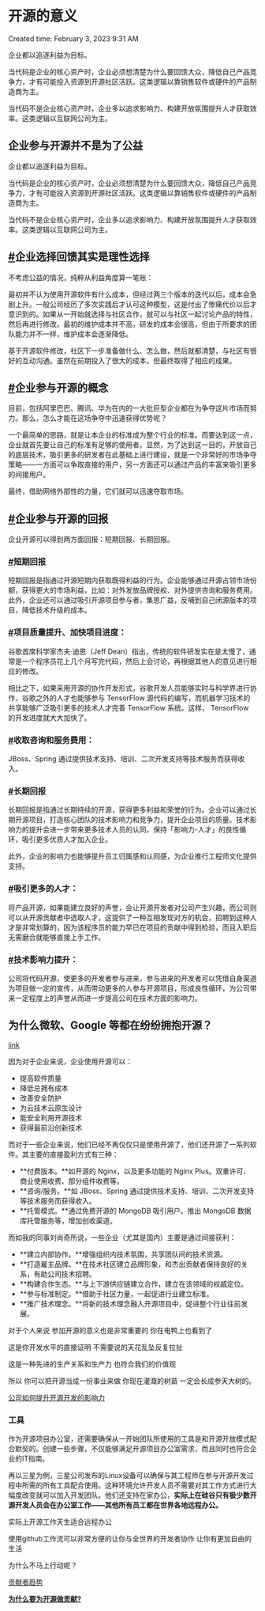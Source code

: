 # 开源的意义

Created time: February 3, 2023 9:31 AM

企业都以追逐利益为目标。

当代码是企业的核心资产时，企业必须想清楚为什么要回馈大众，降低自己产品竞争力，才有可能投入资源到开源社区活跃。这类逻辑以靠销售软件或硬件的产品制造商为主。

当代码不是企业核心资产时，企业多以追求影响力、构建开放氛围提升人才获取效率。这类逻辑以互联网公司为主。

## **企业参与开源并不是为了公益**

企业都以追逐利益为目标。

当代码是企业的核心资产时，企业必须想清楚为什么要回馈大众，降低自己产品竞争力，才有可能投入资源到开源社区活跃。这类逻辑以靠销售软件或硬件的产品制造商为主。

当代码不是企业核心资产时，企业多以追求影响力、构建开放氛围提升人才获取效率。这类逻辑以互联网公司为主。

## **[#](https://oschina.gitee.io/opensource-guide/guide/%E7%AC%AC%E4%B8%89%E9%83%A8%E5%88%86%EF%BC%9A%E5%B0%9D%E8%AF%95%E5%8F%82%E4%B8%8E%E5%BC%80%E6%BA%90/%E7%AC%AC%203%20%E5%B0%8F%E8%8A%82%EF%BC%9A%E4%BC%81%E4%B8%9A%E4%B8%BA%E4%BB%80%E4%B9%88%E8%A6%81%E5%8F%82%E4%B8%8E%E5%BC%80%E6%BA%90/#%E4%BC%81%E4%B8%9A%E9%80%89%E6%8B%A9%E5%9B%9E%E9%A6%88%E5%85%B6%E5%AE%9E%E6%98%AF%E7%90%86%E6%80%A7%E9%80%89%E6%8B%A9)企业选择回馈其实是理性选择**

不考虑公益的情况，纯粹从利益角度算一笔账：

最初并不认为使用开源软件有什么成本，但经过两三个版本的迭代以后，成本会急剧上升。一般公司经历了多次实践后才认可这种模型，这是付出了惨痛代价以后才意识到的。如果从一开始就选择与社区合作，就可以与社区一起讨论产品的特性，然后再进行修改。最初的维护成本并不高，研发的成本会很高，但由于所要求的团队能力并不一样，维护成本会逐渐降低。

基于开源软件修改，社区下一步准备做什么、怎么做，然后就都清楚，与社区有很好的互动沟通。虽然在前期投入了很大的成本，但最终取得了相应的成果。

## **[#](https://oschina.gitee.io/opensource-guide/guide/%E7%AC%AC%E4%B8%89%E9%83%A8%E5%88%86%EF%BC%9A%E5%B0%9D%E8%AF%95%E5%8F%82%E4%B8%8E%E5%BC%80%E6%BA%90/%E7%AC%AC%203%20%E5%B0%8F%E8%8A%82%EF%BC%9A%E4%BC%81%E4%B8%9A%E4%B8%BA%E4%BB%80%E4%B9%88%E8%A6%81%E5%8F%82%E4%B8%8E%E5%BC%80%E6%BA%90/#%E4%BC%81%E4%B8%9A%E5%8F%82%E4%B8%8E%E5%BC%80%E6%BA%90%E7%9A%84%E6%A6%82%E5%BF%B5)企业参与开源的概念**

目前，包括阿里巴巴、腾讯、华为在内的一大批巨型企业都在为争夺这片市场而努力。那么，怎么才能在这场争夺中迅速获得优势呢？

一个最简单的思路，就是让本企业的标准成为整个行业的标准。而要达到这一点，企业就首先要让自己的标准有足够的使用者。显然，为了达到这一目的，开放自己的底层技术，吸引更多的研发者在此基础上进行建设，就是一个非常好的市场争夺策略——一方面可以争取直接的用户，另一方面还可以通过产品的丰富来吸引更多的间接用户。

最终，借助网络外部性的力量，它们就可以迅速夺取市场。

## **[#](https://oschina.gitee.io/opensource-guide/guide/%E7%AC%AC%E4%B8%89%E9%83%A8%E5%88%86%EF%BC%9A%E5%B0%9D%E8%AF%95%E5%8F%82%E4%B8%8E%E5%BC%80%E6%BA%90/%E7%AC%AC%203%20%E5%B0%8F%E8%8A%82%EF%BC%9A%E4%BC%81%E4%B8%9A%E4%B8%BA%E4%BB%80%E4%B9%88%E8%A6%81%E5%8F%82%E4%B8%8E%E5%BC%80%E6%BA%90/#%E4%BC%81%E4%B8%9A%E5%8F%82%E4%B8%8E%E5%BC%80%E6%BA%90%E7%9A%84%E5%9B%9E%E6%8A%A5)企业参与开源的回报**

企业开源可以得到两方面回报：短期回报、长期回报。

### **[#](https://oschina.gitee.io/opensource-guide/guide/%E7%AC%AC%E4%B8%89%E9%83%A8%E5%88%86%EF%BC%9A%E5%B0%9D%E8%AF%95%E5%8F%82%E4%B8%8E%E5%BC%80%E6%BA%90/%E7%AC%AC%203%20%E5%B0%8F%E8%8A%82%EF%BC%9A%E4%BC%81%E4%B8%9A%E4%B8%BA%E4%BB%80%E4%B9%88%E8%A6%81%E5%8F%82%E4%B8%8E%E5%BC%80%E6%BA%90/#%E7%9F%AD%E6%9C%9F%E5%9B%9E%E6%8A%A5)短期回报**

短期回报是指通过开源短期内获取既得利益的行为。企业能够通过开源占领市场份额，获得更大的市场利益，比如：对外发放品牌授权、对外提供咨询和服务费用。此外，企业还可以通过吸引开源项目参与者，集思广益，反哺到自己闭源版本的项目，降低技术升级的成本。

### **[#](https://oschina.gitee.io/opensource-guide/guide/%E7%AC%AC%E4%B8%89%E9%83%A8%E5%88%86%EF%BC%9A%E5%B0%9D%E8%AF%95%E5%8F%82%E4%B8%8E%E5%BC%80%E6%BA%90/%E7%AC%AC%203%20%E5%B0%8F%E8%8A%82%EF%BC%9A%E4%BC%81%E4%B8%9A%E4%B8%BA%E4%BB%80%E4%B9%88%E8%A6%81%E5%8F%82%E4%B8%8E%E5%BC%80%E6%BA%90/#%E9%A1%B9%E7%9B%AE%E8%B4%A8%E9%87%8F%E6%8F%90%E5%8D%87%E3%80%81%E5%8A%A0%E5%BF%AB%E9%A1%B9%E7%9B%AE%E8%BF%9B%E5%BA%A6)项目质量提升、加快项目进度：**

谷歌首席科学家杰夫·迪恩（Jeff Dean）指出，传统的软件研发实在是太慢了，通常是一个程序员花上几个月写完代码，然后上会讨论，再根据其他人的意见进行相应的修改。

相比之下，如果采用开源的协作开发形式，谷歌开发人员能够实时与科学界进行协作，谷歌之外的人才也能够参与 TensorFlow 源代码的编写，而机器学习技术的共享能够广泛吸引更多的技术人才完善 TensorFlow 系统。这样， TensorFlow 的开发进度就大大加快了。

### **[#](https://oschina.gitee.io/opensource-guide/guide/%E7%AC%AC%E4%B8%89%E9%83%A8%E5%88%86%EF%BC%9A%E5%B0%9D%E8%AF%95%E5%8F%82%E4%B8%8E%E5%BC%80%E6%BA%90/%E7%AC%AC%203%20%E5%B0%8F%E8%8A%82%EF%BC%9A%E4%BC%81%E4%B8%9A%E4%B8%BA%E4%BB%80%E4%B9%88%E8%A6%81%E5%8F%82%E4%B8%8E%E5%BC%80%E6%BA%90/#%E6%94%B6%E5%8F%96%E5%92%A8%E8%AF%A2%E5%92%8C%E6%9C%8D%E5%8A%A1%E8%B4%B9%E7%94%A8)收取咨询和服务费用：**

JBoss、Spring 通过提供技术支持、培训、二次开发支持等技术服务而获得收入。

### **[#](https://oschina.gitee.io/opensource-guide/guide/%E7%AC%AC%E4%B8%89%E9%83%A8%E5%88%86%EF%BC%9A%E5%B0%9D%E8%AF%95%E5%8F%82%E4%B8%8E%E5%BC%80%E6%BA%90/%E7%AC%AC%203%20%E5%B0%8F%E8%8A%82%EF%BC%9A%E4%BC%81%E4%B8%9A%E4%B8%BA%E4%BB%80%E4%B9%88%E8%A6%81%E5%8F%82%E4%B8%8E%E5%BC%80%E6%BA%90/#%E9%95%BF%E6%9C%9F%E5%9B%9E%E6%8A%A5)长期回报**

长期回报是指通过长期持续的开源，获得更多利益和荣誉的行为。企业可以通过长期开源项目，打造核心团队的技术影响力和竞争力，提升企业项目的质量。技术影响力的提升会进一步带来更多技术人员的认同，保持「影响力-人才」的良性循环，吸引更多优质人才加入企业。

此外，企业的影响力也能够提升员工归属感和认同感，为企业推行工程师文化提供支持。

### **[#](https://oschina.gitee.io/opensource-guide/guide/%E7%AC%AC%E4%B8%89%E9%83%A8%E5%88%86%EF%BC%9A%E5%B0%9D%E8%AF%95%E5%8F%82%E4%B8%8E%E5%BC%80%E6%BA%90/%E7%AC%AC%203%20%E5%B0%8F%E8%8A%82%EF%BC%9A%E4%BC%81%E4%B8%9A%E4%B8%BA%E4%BB%80%E4%B9%88%E8%A6%81%E5%8F%82%E4%B8%8E%E5%BC%80%E6%BA%90/#%E5%90%B8%E5%BC%95%E6%9B%B4%E5%A4%9A%E7%9A%84%E4%BA%BA%E6%89%8D)吸引更多的人才：**

将产品开源，如果能建立良好的声誉，会让开源开发者对公司产生兴趣，而公司则可以从开源贡献者中选取人才，这提供了一种互相发现对方的机会，招聘到这种人才是非常划算的，因为该程序员的能力早已在项目的贡献中得到检验，而且入职后无需磨合就能够直接上手工作。

### **[#](https://oschina.gitee.io/opensource-guide/guide/%E7%AC%AC%E4%B8%89%E9%83%A8%E5%88%86%EF%BC%9A%E5%B0%9D%E8%AF%95%E5%8F%82%E4%B8%8E%E5%BC%80%E6%BA%90/%E7%AC%AC%203%20%E5%B0%8F%E8%8A%82%EF%BC%9A%E4%BC%81%E4%B8%9A%E4%B8%BA%E4%BB%80%E4%B9%88%E8%A6%81%E5%8F%82%E4%B8%8E%E5%BC%80%E6%BA%90/#%E6%8A%80%E6%9C%AF%E5%BD%B1%E5%93%8D%E5%8A%9B%E6%8F%90%E5%8D%87)技术影响力提升：**

公司将代码开源，使更多的开发者参与进来，参与进来的开发者可以凭借自身渠道为项目做一定的宣传，从而带动更多的人参与开源项目，形成良性循环，为公司带来一定程度上的声誉从而进一步提高公司在技术方面的影响力。

## ****为什么微软、Google 等都在纷纷拥抱开源？****

[link](https://blog.csdn.net/csdnnews/article/details/106880314)

因为对于企业来说，企业使用开源可以：

- 提高软件质量
- 降低总拥有成本
- 改善安全防护
- 为云技术云原生设计
- 能安全利用开源技术
- 获得最前沿创新技术

而对于一些企业来说，他们已经不再仅仅只是使用开源了，他们还开源了一系列软件。其主要的直接盈利方式有三种：

- **付费版本。**如开源的 Nginx，以及更多功能的 Nginx Plus。双重许可、商业使用收费、部分组件收费等。
- **咨询/服务。**如 JBoss、Spring 通过提供技术支持、培训、二次开发支持等技术服务而获得收入。
- **托管模式。**通过免费开源的 MongoDB 吸引用户。推出 MongoDB 数据库托管服务等，增加创收渠道。

而如我的同事刘尚奇所说，一些企业（尤其是国内）主要是通过间接获利：

- **建立内部协作。**增强组织内技术氛围，共享团队间的技术资源。
- **打造雇主品牌。**在技术社区建立品牌形象，和杰出贡献者保持良好的关系，有助公司技术招聘。
- **构建合作生态。**与上下游供应链建立合作，建立在该领域的权威定位。
- **参与标准制定。**借助于社区力量，一起促进行业建立标准。
- **推广技术理念。**将新的技术理念融入开源项目中，促进整个行业往前发展。

对于个人来说 参加开源的意义也是非常重要的 你在电鸭上也看到了 

这是你开发水平的直接证明 不需要说的天花乱坠反复拉扯

这是一种先进的生产关系和生产力 也符合我们的价值观

所以 你可以把开源当成一份事业来做 你现在灌溉的树苗 一定会长成参天大树的。

[公司如何提升开源开发的影响力](https://opensourceway.community/posts/opensource_enterprise_guide/improve-open-source-dev-impact/)

### 工具

作为开源项目办公室，还需要确保从一开始团队所使用的工具是和开源开放模式配合默契的。创建一些步骤，不仅能够满足开源项目办公室需求，而且同时也符合企业的IT指南。

再以三星为例，三星公司发布的Linux设备可以确保与其工程师在参与开源开发过程中所需的所有工具配合使用。这种环境允许开发人员不需要对其工作方式进行大幅度改变就可以加入开发团队。他们还支持在家办公，**实际上在硅谷只有极少数开源开发人员会在办公室工作——其他所有员工都在世界各地远程办公。**

实际上开源工作天生适合远程办公 

使用github工作流可以非常方便的让你与全世界的开发者协作 让你有更加自由的生活

为什么不马上行动呢？

[贡献者趋势](https://www.apiseven.com/contributor-graph?chart=contributorOverTime&repo=apache/apisix)

****[为什么要为开源做贡献?](https://opensource.guide/zh-hans/how-to-contribute/)****
